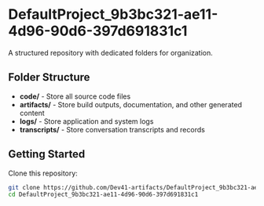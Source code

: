 # DefaultProject_9b3bc321-ae11-4d96-90d6-397d691831c1
A structured repository with dedicated folders for organization.

## Folder Structure

- **code/** - Store all source code files
- **artifacts/** - Store build outputs, documentation, and other generated content
- **logs/** - Store application and system logs
- **transcripts/** - Store conversation transcripts and records

## Getting Started

Clone this repository:
```bash
git clone https://github.com/Dev41-artifacts/DefaultProject_9b3bc321-ae11-4d96-90d6-397d691831c1
cd DefaultProject_9b3bc321-ae11-4d96-90d6-397d691831c1
```

